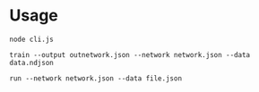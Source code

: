 # Usage

`node cli.js`

`train --output outnetwork.json --network network.json --data data.ndjson`

`run --network network.json --data file.json`
